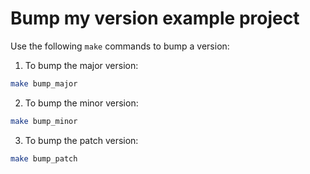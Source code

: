 # Bump my version example project

Use the following `make` commands to bump a version:

1. To bump the major version:

```bash
make bump_major
```

2. To bump the minor version:

```bash
make bump_minor
```

3. To bump the patch version:

```bash
make bump_patch
```


